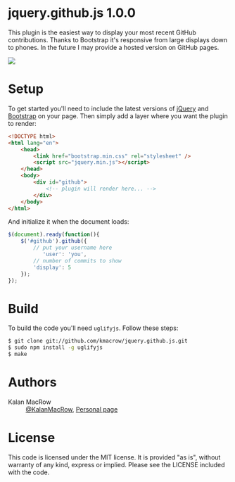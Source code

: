 # jquery.github.js 1.0.0

This plugin is the easiest way to display your most recent GitHub contributions. Thanks to Bootstrap it's responsive from large displays down to phones. In the future I may provide a hosted version on GitHub pages. 

<img src="http://kmacrow.github.com/images/jquery-github-js-screen.png" />

# Setup

To get started you'll need to include the latest versions of <a href="http://jquery.com/download/">jQuery</a> and <a href="https://github.com/twitter/bootstrap">Bootstrap</a> on your page. Then simply add a layer where you want the plugin to render:

```html
<!DOCTYPE html>
<html lang="en">
	<head>
		<link href="bootstrap.min.css" rel="stylesheet" />
		<script src="jquery.min.js"></script>
	</head>
	<body>
		<div id="github">
			<!-- plugin will render here... -->
		</div>
	</body>
</html>
```  

And initialize it when the document loads:

```javascript
$(document).ready(function(){
	$('#github').github({
		// put your username here
		   'user': 'you',
		// number of commits to show
		'display': 5
	});
}); 
```

# Build

To build the code you'll need <code>uglifyjs</code>. Follow these steps:

```bash
$ git clone git://github.com/kmacrow/jquery.github.js.git
$ sudo npm install -g uglifyjs
$ make
```


# Authors
<dl>
	<dt>Kalan MacRow</dt>
	<dd><a href="https://twitter.com/KalanMacRow">@KalanMacRow</a>, <a href="http://cs.ubc.ca/~kalanwm">Personal page</a></dd>
</dl>


# License

This code is licensed under the MIT license. It is provided "as is", without warranty of any kind, express or implied. Please see the LICENSE included with the code. 
